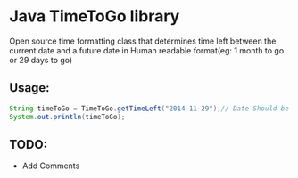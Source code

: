 Java TimeToGo library
=====================

Open source time formatting class that determines time left between the current date and a future date in Human readable format(eg: 1 month to go or 29 days to go)

Usage:
------

```java
String timeToGo = TimeToGo.getTimeLeft("2014-11-29");// Date Should be YYYY-mm-dd format
System.out.println(timeToGo);
```

TODO:
-----
 - Add Comments

